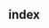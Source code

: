 <!-- Generated by documentation.js. Update this documentation by updating the source code. -->

## index
